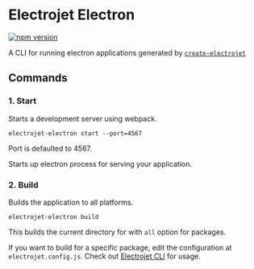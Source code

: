 # Electrojet Electron

[![npm version](https://badge.fury.io/js/electrojet-scripts.svg)](https://badge.fury.io/js/electrojet-scripts)


A CLI for running electron applications generated by [`create-electrojet`](https://www.npmjs.com/package/create-electrojet)

## Commands

### 1. Start

Starts a development server using webpack. 

```
electrojet-electron start --port=4567
```

Port is defaulted to 4567.

Starts up electron process for serving your application.

### 2. Build

Builds the application to all platforms.

```
electrojet-electron build
```

This builds the current directory for with `all` option for packages.

If you want to build for a specific package, edit the configuration at `electrojet.config.js`. Check out [Electrojet CLI](https://www.npmjs.com/package/create-electrojet) for usage.

